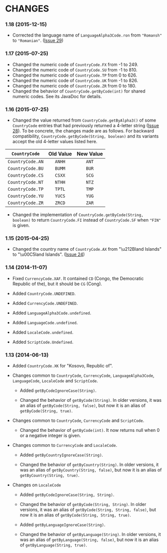 CHANGES
=======

### 1.18 (2015-12-15)

* Corrected the language name of `LanguageAlpha3Code.ron` from
  `"Romansh"` to `"Romanian"`.
  ([Issue 29](https://github.com/TakahikoKawasaki/nv-i18n/issues/29))


### 1.17 (2015-07-25)

* Changed the numeric code of `CountryCode.FX` from -1 to 249.
* Changed the numeric code of `CountryCode.SU` from -1 to 810.
* Changed the numeric code of `CountryCode.TP` from  0 to 626.
* Changed the numeric code of `CountryCode.UK` from -1 to 826.
* Changed the numeric code of `CountryCode.ZR` from  0 to 180.
* Changed the behavior of `CountryCode.getByCode(int)` for shared
  numeric codes. See its JavaDoc for details.


### 1.16 (2015-07-25)

* Changed the value returned from `CountryCode.getByAlpha3()` of some
  `CountryCode` entries that had previously returned a 4-letter string
  ([Issue 28](https://github.com/TakahikoKawasaki/nv-i18n/issues/28)).
  To be concrete, the changes made are as follows. For backward
  compatibility, `CountryCode.getByCode(String, boolean)` and its
  variants accept the old 4-letter values listed here.

|  `CountryCode`   | Old Value  | New Value |
|:----------------:|:----------:|:---------:|
| `CountryCode.AN` |   `ANHH`   |   `ANT`   |
| `CountryCode.BU` |   `BUMM`   |   `BUR`   |
| `CountryCode.CS` |   `CSXX`   |   `SCG`   |
| `CountryCode.NT` |   `NTHH`   |   `NTZ`   |
| `CountryCode.TP` |   `TPTL`   |   `TMP`   |
| `CountryCode.YU` |   `YUCS`   |   `YUG`   |
| `CountryCode.ZR` |   `ZRCD`   |   `ZAR`   |

* Changed the implementation of `CountryCode.getByCode(String, boolean)`
  to return `CountryCode.FI` instead of `CountryCode.SF` when `"FIN"`
  is given.


### 1.15 (2015-04-25)

* Changed the country name of `CountryCode.AX` from "\u212Bland Islands"
  to "\u00C5land Islands".
  ([Issue 24](https://github.com/TakahikoKawasaki/nv-i18n/issues/24))


### 1.14 (2014-11-07)

* Fixed `CurrencyCode.XAF`. It contained `CD` (Congo, the Democratic
  Republic of the), but it should be `CG` (Cong).

* Added `CountryCode.UNDEFINED`.
* Added `CurrencyCode.UNDEFINED`.
* Added `LanguageAlpha3Code.undefined`.
* Added `LanguageCode.undefined`.
* Added `LocaleCode.undefined`.
* Added `ScriptCode.Undefined`.


### 1.13 (2014-06-13)

* Added `CountryCode.XK` for "Kosovo, Republic of".

* Changes common to `CountryCode`, `CurrencyCode`, `LanguageAlpha3Code`,
  `LanguageCode`, `LocaleCode` and `ScriptCode`.

  - Added `getByCodeIgnoreCase(String)`.

  - Changed the behavior of `getByCode(String)`. In older versions,
    it was an alias of `getByCode(String, false)`, but now it is
    an alias of `getByCode(String, true)`.

* Changes common to `CountryCode`, `CurrencyCode` and `ScriptCode`.

  - Changed the behavior of `getByCode(int)`. It now returns null
    when 0 or a negative integer is given.

* Changes common to `CurrencyCode` and `LocaleCode`.

  - Added `getByCountryIgnoreCase(String)`.

  - Changed the behavior of `getByCountry(String)`. In older versions,
    it was an alias of `getByCountry(String, false)`, but now it is
    an alias of `getByCountry(String, true)`.

* Changes on `LocaleCode`

  - Added `getByCodeIgnoreCase(String, String)`.

  - Changed the behavior of `getByCode(String, String)`. In older
    versions, it was an alias of `getByCode(String, String, false)`,
    but now it is an alias of `getByCode(String, String, true)`.

  - Added `getByLanguageIgnoreCase(String)`.

  - Changed the behavior of `getByLanguage(String)`. In older versions,
    it was an alias of `getByLanguage(String, false)`, but now it is
    an alias of `getByLanguage(String, true)`.
